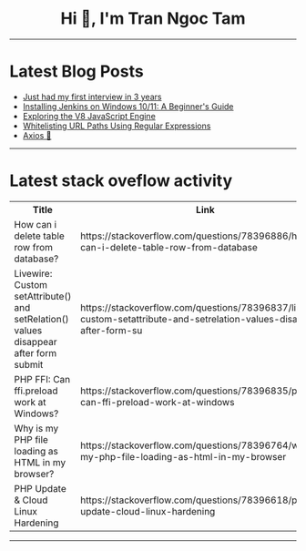 <h1 align="center">Hi 👋, I'm Tran Ngoc Tam</h1>

---

# Latest Blog Posts 
<!-- BLOG-POST-LIST:START -->
- [Just had my first interview in 3 years](https://dev.to/grimkillingbeck/just-had-my-first-interview-in-3-years-5ea4)
- [Installing Jenkins on Windows 10/11: A Beginner&#39;s Guide](https://dev.to/arbythecoder/installing-jenkins-on-windows-1011-a-beginners-guide-3281)
- [Exploring the V8 JavaScript Engine](https://dev.to/kartikmehta8/exploring-the-v8-javascript-engine-ka)
- [Whitelisting URL Paths Using Regular Expressions](https://dev.to/afrazkhan/whitelisting-url-paths-using-regular-expressions-4hb7)
- [Axios 👾](https://dev.to/punk-sama/uma-paradinha-chamada-axios-217n)
<!-- BLOG-POST-LIST:END -->

---

# Latest stack oveflow activity
<table>
  <tr><th>Title</th><th>Link</th></tr>
  <!-- STACKOVERFLOW:START --><tr><td>How can i delete table row from database?</td><td>https://stackoverflow.com/questions/78396886/how-can-i-delete-table-row-from-database</td></tr><tr><td>Livewire: Custom setAttribute&lpar;&rpar; and setRelation&lpar;&rpar; values disappear after form submit</td><td>https://stackoverflow.com/questions/78396837/livewire-custom-setattribute-and-setrelation-values-disappear-after-form-su</td></tr><tr><td>PHP FFI: Can ffi.preload work at Windows?</td><td>https://stackoverflow.com/questions/78396835/php-ffi-can-ffi-preload-work-at-windows</td></tr><tr><td>Why is my PHP file loading as HTML in my browser?</td><td>https://stackoverflow.com/questions/78396764/why-is-my-php-file-loading-as-html-in-my-browser</td></tr><tr><td>PHP Update &amp; Cloud Linux Hardening</td><td>https://stackoverflow.com/questions/78396618/php-update-cloud-linux-hardening</td></tr><!-- STACKOVERFLOW:END -->
</table>

---


